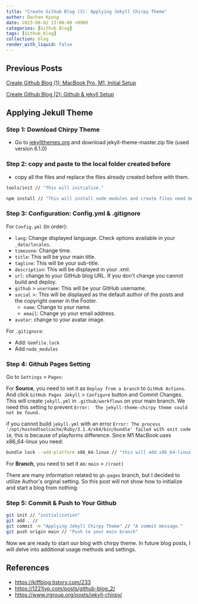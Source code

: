 ```yaml
---
title: "Create Github Blog (3): Applying Jekyll Chirpy Theme"
author: Dachan Kyong
date: 2023-08-02 13:00:00 +0900
categories: [Github Blog]
tags: [Github_blog]
collection: blog
render_with_liquid: false
---
```


## **Previous Posts**
[Create Github Blog (1): MacBook Pro, M1, Initial Setup](http://127.0.0.1:4000/posts/creating-blog-1/)

[Create Github Blog (2): Github & jekyll Setup](http://127.0.0.1:4000/posts/creating-blog-1/)

## **Applying Jekull Theme**

### **Step 1**: Download Chirpy Theme

- Go to [jekyllthemes.org](http://jekyllthemes.org/themes/jekyll-theme-chirpy/) and download jekyll-theme-master.zip file (used version 6.1.0)


### **Step 2**: copy and paste to the local folder created before
- copy all the files and replace the files already created before with them.

```bash
tools/init // "This will initialize."

npm install // "This will install node modules and create files need be created, which prevents errors: * internal script /assets/js/dis/***.min.js does not exist (line 1)"
```

### **Step 3**: Configuration: Config.yml & .gitignore
For `Config.yml` (in order):
- `lang`: Change displayed language. Check options available in your `_data/locales`.
- `timezone`: Change time.
- `title`: This will be your main title.
- `tagline`: This will be your sub-title.
- `description`: This will be displayed in your .xml.
- `url`: change to your GitHub blog URL. If you don't change you cannot build and deploy.
- `github` > `username`: This will be your GitHub username.
- `social` >: This will be displayed as the default author of the posts and the copyright owner in the Footer.
    + `name`: Change to your name.
    + `email`: Change yo your email address.
- `avatar`: change to your avatar image.

For `.gitignore`:
- Add: `Gemfile.lock`
- Add `node_modules`


### **Step 4**: Github Pages Setting
Go to `Settings` > `Pages`:

For **Source**, you need to set it as `Deploy from a branch` to `GitHub Actions`. And click `GitHub Pages Jekyll` > `Configure` button and Commit Changes. This will create `jekyll.yml` in `.github/workflows` on your main branch. We need this setting to prevent `Error:  The jekyll-theme-chirpy theme could not be found.`

if you cannot build `jekyll.yml` with an error `Error: The process '/opt/hostedtoolcache/Ruby/3.1.4/x64/bin/bundle' failed with exit code 16`, this is because of playforms difference. Since M1 MacBook uses x86_64-linux you need:

```bash
bundle lock --add-platform x86_64-linux // "this will add x86_64-linux platform in your Gemfile.lock."
```

For **Branch**, you need to set it as:
`main` > `/(root)`

There are many information related to `gh-pages` branch, but I decided to utilize Author's orginal setting. So this post will not show how to initialize and start a blog from nothing.


### **Step 5**: Commit & Push to Your Github

```bash
git init // "initialization"
git add . //
git commit -m "Applying Jekyll Chirpy Theme" // "A commit message."
git push origin main // "Push to your main branch"
```

Now we are ready to start our blog with chirpy theme. In future blog posts, I will delve into additional usage methods and settings.

## References
- <https://kiffblog.tistory.com/233>
- <https://1221jyp.com/posts/github-blog_2/>
- <https://www.irgroup.org/posts/jekyll-chirpy/>